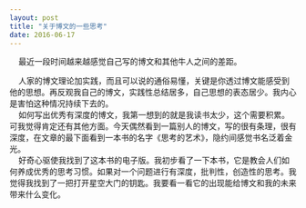 ```yaml
---
layout: post
title: "关于博文的一些思考"
date: 2016-06-17
---
```


   
&nbsp;&nbsp;&nbsp;&nbsp;最近一段时间越来越感觉自己写的博文和其他牛人之间的差距。  

&nbsp;&nbsp;&nbsp;&nbsp;人家的博文理论加实践，而且可以说的通俗易懂，关键是你透过博文能感受到他的思想。再反观我自己的博文，实践性总结居多，自己思想的表态居少。我内心是害怕这种情况持续下去的。   
&nbsp;&nbsp;&nbsp;&nbsp;如何写出优秀有深度的博文，我第一想到的就是我读书太少，这个需要积累。可我觉得肯定还有其他方面。今天偶然看到一篇别人的博文，写的很有条理，很有深度，在文章的最下面看到一本书的名字《思考的艺术》，隐约间感觉书名泛着金光。     
&nbsp;&nbsp;&nbsp;&nbsp;好奇心驱使我找到了这本书的电子版。我初步看了一下本书，它是教会人们如何养成优秀的思考习惯。如果对一个问题进行有深度，批判性，创造性的思考。我觉得我找到了一把打开星空大门的钥匙。我要看一看它的出现能给博文和我的未来带来什么变化。

